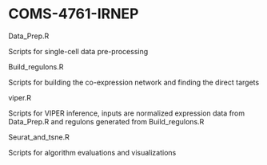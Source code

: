 # COMS-4761-IRNEP

Data_Prep.R 

Scripts for single-cell data pre-processing

Build_regulons.R  

Scripts for building the co-expression network and finding the direct targets

viper.R 

Scripts for VIPER inference, inputs are normalized expression data from Data_Prep.R and regulons generated from Build_regulons.R

Seurat_and_tsne.R    

Scripts for algorithm evaluations and visualizations
